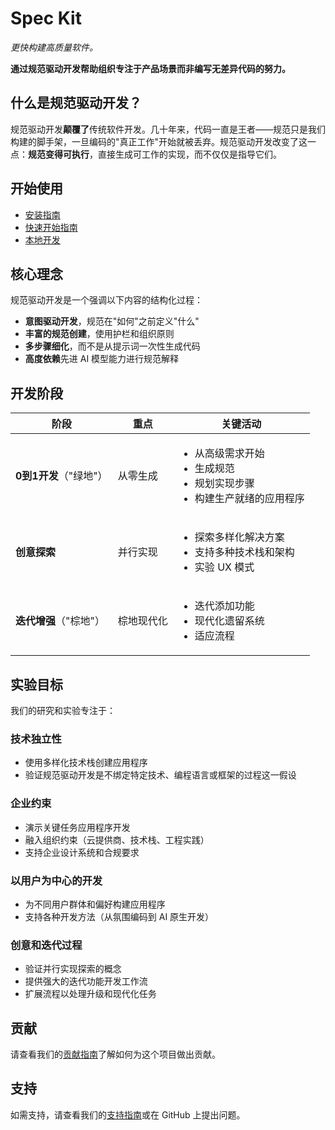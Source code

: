 # Spec Kit

*更快构建高质量软件。*

**通过规范驱动开发帮助组织专注于产品场景而非编写无差异代码的努力。**

## 什么是规范驱动开发？

规范驱动开发**颠覆了**传统软件开发。几十年来，代码一直是王者——规范只是我们构建的脚手架，一旦编码的"真正工作"开始就被丢弃。规范驱动开发改变了这一点：**规范变得可执行**，直接生成可工作的实现，而不仅仅是指导它们。

## 开始使用

- [安装指南](installation.md)
- [快速开始指南](quickstart.md)
- [本地开发](local-development.md)

## 核心理念

规范驱动开发是一个强调以下内容的结构化过程：

- **意图驱动开发**，规范在"如何"之前定义"什么"
- **丰富的规范创建**，使用护栏和组织原则
- **多步骤细化**，而不是从提示词一次性生成代码
- **高度依赖**先进 AI 模型能力进行规范解释

## 开发阶段

| 阶段 | 重点 | 关键活动 |
|-------|-------|----------------|
| **0到1开发**（"绿地"） | 从零生成 | <ul><li>从高级需求开始</li><li>生成规范</li><li>规划实现步骤</li><li>构建生产就绪的应用程序</li></ul> |
| **创意探索** | 并行实现 | <ul><li>探索多样化解决方案</li><li>支持多种技术栈和架构</li><li>实验 UX 模式</li></ul> |
| **迭代增强**（"棕地"） | 棕地现代化 | <ul><li>迭代添加功能</li><li>现代化遗留系统</li><li>适应流程</li></ul> |

## 实验目标

我们的研究和实验专注于：

### 技术独立性
- 使用多样化技术栈创建应用程序
- 验证规范驱动开发是不绑定特定技术、编程语言或框架的过程这一假设

### 企业约束
- 演示关键任务应用程序开发
- 融入组织约束（云提供商、技术栈、工程实践）
- 支持企业设计系统和合规要求

### 以用户为中心的开发
- 为不同用户群体和偏好构建应用程序
- 支持各种开发方法（从氛围编码到 AI 原生开发）

### 创意和迭代过程
- 验证并行实现探索的概念
- 提供强大的迭代功能开发工作流
- 扩展流程以处理升级和现代化任务

## 贡献

请查看我们的[贡献指南](CONTRIBUTING.md)了解如何为这个项目做出贡献。

## 支持

如需支持，请查看我们的[支持指南](SUPPORT.md)或在 GitHub 上提出问题。

